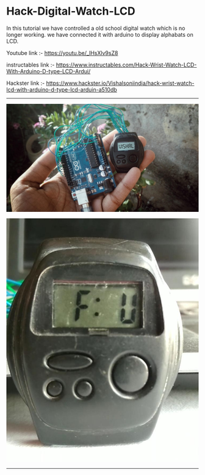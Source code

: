 # Hack-Digital-Watch-LCD

In this tutorial we have controlled a old school digital watch which is no longer working.
we have connected it with arduino to display alphabats on LCD.

Youtube link :- https://youtu.be/_lHsXlv9sZ8

instructables link :- https://www.instructables.com/Hack-Wrist-Watch-LCD-With-Arduino-D-type-LCD-Ardui/

Hackster link :- https://www.hackster.io/Vishalsoniindia/hack-wrist-watch-lcd-with-arduino-d-type-lcd-arduin-a510db


_______________________________

![alt text](https://github.com/vishalsoniindia/Hack-Digital-Watch-LCD/blob/main/FAIKO68KOZRI6OJ.jpg)



![alt text](https://github.com/vishalsoniindia/Hack-Digital-Watch-LCD/blob/main/FGPRKO3KOZRHZTD.jpg)

_______________________________
